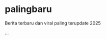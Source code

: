 # palingbaru
Berita terbaru dan viral paling terupdate 2025
<head>
  <meta charset="UTF-8">
  <meta name="viewport" content="width=device-width, initial-scale=1">
  <meta name="google-site-verification" content="v094QMS7qQV9UOKciyQKgacfabRtHL3HDtv42J-hhLo" />
  <title>{{ page.title }}</title>
  ...
</head>
